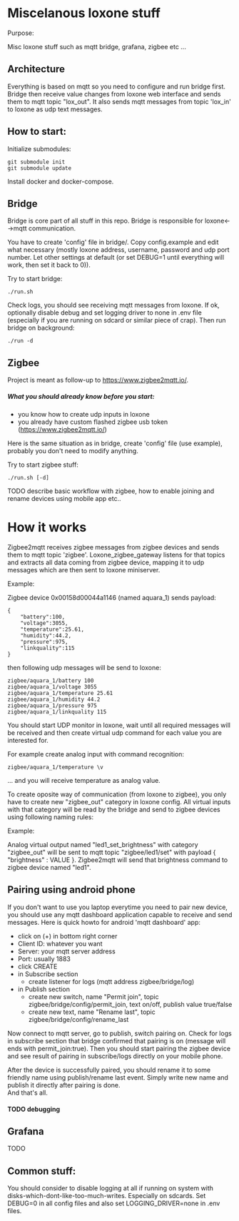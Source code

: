 # Miscelanous loxone stuff

Purpose:

Misc loxone stuff such as mqtt bridge, grafana, zigbee etc ...

## Architecture

Everything is based on mqtt so you need to configure and run bridge first. Bridge then receive value changes from loxone web interface
and sends them to mqtt topic "lox_out". It also sends mqtt messages from topic 'lox_in' to loxone as udp text messages.

## How to start:

Initialize submodules:

    git submodule init
    git submodule update
    
Install docker and docker-compose.    
    
## Bridge    

Bridge is core part of all stuff in this repo. Bridge is responsible for loxone<-->mqtt communication.

You have to create 'config' file in bridge/. Copy config.example and edit what necessary
(mostly loxone address, username, password and udp port number. Let other settings at default (or set DEBUG=1 until everything will work, then set it back to 0)).
 
Try to start bridge:

    ./run.sh
    
Check logs, you should see receiving mqtt messages from loxone. If ok, optionally disable debug and set logging driver
to none in .env file (especially if you are running on sdcard or similar piece of crap). Then run bridge on background:

    ./run -d
    
    
## Zigbee

Project is meant as follow-up to https://www.zigbee2mqtt.io/.

##### What you should already know before you start:
- you know how to create udp inputs in loxone
- you already have custom flashed zigbee usb token (https://www.zigbee2mqtt.io/) 
            
Here is the same situation as in bridge, create 'config' file (use example), probably you don't need to modify anything.
 
Try to start zigbee stuff:

    ./run.sh [-d]

TODO describe basic workflow with zigbee, how to enable joining and rename devices using mobile app etc..

# How it works

Zigbee2mqtt receives zigbee messages from zigbee devices and sends them to mqtt topic 'zigbee'.
Loxone_zigbee_gateway listens for that topics and extracts all data coming from zigbee device,
mapping it to udp messages which are then sent to loxone miniserver.

Example:

Zigbee device 0x00158d00044a1146 (named aquara_1) sends payload:

    {
        "battery":100,
        "voltage":3055,
        "temperature":25.61,
        "humidity":44.2,
        "pressure":975,
        "linkquality":115
    } 

then following udp messages will be send to loxone:

    zigbee/aquara_1/battery 100
    zigbee/aquara_1/voltage 3055
    zigbee/aquara_1/temperature 25.61
    zigbee/aquara_1/humidity 44.2
    zigbee/aquara_1/pressure 975
    zigbee/aquara_1/linkquality 115
    
You should start UDP monitor in loxone, wait until all required messages will be received
and then create virtual udp command for each value you are interested for.

For example create analog input with command recognition:

    zigbee/aquara_1/temperature \v
   
... and you will receive temperature as analog value.

To create oposite way of communication (from loxone to zigbee), you only have to create new "zigbee_out" category
in loxone config. All virtual inputs with that category will be read by the bridge and send to zigbee devices using following naming rules:

Example:

Analog virtual output named "led1_set_brightness" with category "zigbee_out" will be sent to mqtt topic "zigbee/led1/set" with payload { "brightness" : VALUE }.
Zigbee2mqtt will send that brightness command to zigbee device named "led1".


## Pairing using android phone

If you don't want to use you laptop everytime you need to pair new device, you should use any mqtt dashboard application capable
to receive and send messages. Here is quick howto for android 'mqtt dashboard' app:

- click on (+) in bottom right corner
- Client ID: whatever you want
- Server: your mqtt server address
- Port: usually 1883
- click CREATE
- in Subscribe section
    - create listener for logs (mqtt address zigbee/bridge/log)
- in Publish section
    - create new switch, name "Permit join", topic zigbee/bridge/config/permit_join, text on/off, publish value true/false
    - create new text, name "Rename last", topic zigbee/bridge/config/rename_last
    
Now connect to mqtt server, go to publish, switch pairing on. Check for logs in subscribe section that bridge confirmed
that pairing is on (message will ends with permit_join:true). Then you should start pairing the zigbee device
and see result of pairing in subscribe/logs directly on your mobile phone.

After the device is successfully paired, you should rename it to some friendly name using
publish/rename last event. Simply write new name and publish it directly after pairing is done.    
And that's all.

#### TODO debugging



## Grafana

TODO

## Common stuff:

You should consider to disable logging at all if running on system with disks-which-dont-like-too-much-writes. Especially on sdcards.
Set DEBUG=0 in all config files and also set LOGGING_DRIVER=none in .env files.